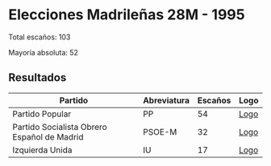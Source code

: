 # Elecciones Madrileñas 28M - 1995

Total escaños: 103

Mayoría absoluta: 52

## Resultados

| Partido | Abreviatura | Escaños | Logo |
| - | - | - | - |
| Partido Popular | PP | 54 | [Logo](https://github.com/playzzz/Pactos/blob/master/Logos/PP.jpg?raw=true)
| Partido Socialista Obrero Español de Madrid | PSOE-M | 32 | [Logo](https://github.com/playzzz/Pactos/blob/master/Logos/PSOE.jpg?raw=true)
| Izquierda Unida | IU | 17 | [Logo](https://github.com/playzzz/Pactos/blob/master/Logos/IU.jpg?raw=true)
